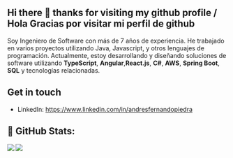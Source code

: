 ## Hi there 👋 thanks  for visiting my github profile / Hola Gracias por visitar mi perfil de github

Soy Ingeniero de Software con más de 7 años de experiencia. He trabajado en varios proyectos utilizando Java, Javascript, y otros lenguajes de programación. Actualmente, estoy desarrollando y diseñando soluciones de software utilizando **TypeScript**, **Angular**,**React.js**, **C#**, **AWS**, **Spring Boot**, **SQL** y tecnologías relacionadas.

## Get in touch

- LinkedIn: https://www.linkedin.com/in/andresfernandopiedra

## 🔢 GitHub Stats:

<img align="left" src="https://github-readme-stats.vercel.app/api/top-langs/?username=FherPie&layout=compact"/>
<img align="left" src="https://github-readme-stats.vercel.app/api?username=fherpie&count_private=true&include_all_commits=true&hide=contribs&hide_rank=true"/>
